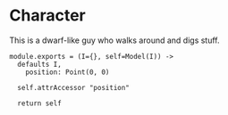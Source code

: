 Character
=========

This is a dwarf-like guy who walks around and digs stuff.

    module.exports = (I={}, self=Model(I)) ->
      defaults I,
        position: Point(0, 0)

      self.attrAccessor "position"

      return self
